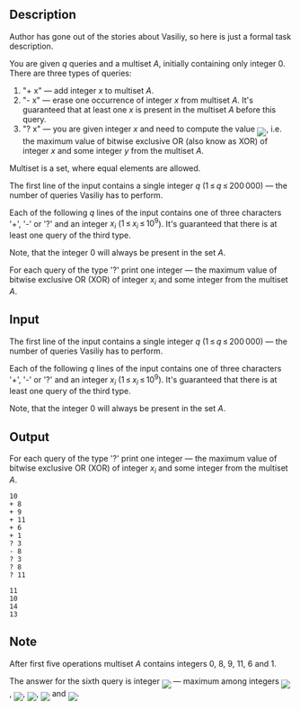 ## Description

<div><p>Author has gone out of the stories about Vasiliy, so here is just a formal task description.</p><p>You are given <span class="tex-span"><i>q</i></span> queries and a multiset <span class="tex-span"><i>A</i></span>, initially containing only integer <span class="tex-span">0</span>. There are three types of queries:</p><ol> <li> "<span class="tex-font-style-tt">+ x</span>"&nbsp;— add integer <span class="tex-span"><i>x</i></span> to multiset <span class="tex-span"><i>A</i></span>.</li><li> "<span class="tex-font-style-tt">- x</span>"&nbsp;— erase one occurrence of integer <span class="tex-span"><i>x</i></span> from multiset <span class="tex-span"><i>A</i></span>. It's guaranteed that at least one <span class="tex-span"><i>x</i></span> is present in the multiset <span class="tex-span"><i>A</i></span> before this query.</li><li> "<span class="tex-font-style-tt">? x</span>"&nbsp;— you are given integer <span class="tex-span"><i>x</i></span> and need to compute the value <img align="middle" class="tex-formula" src="file://XgnlKocY.png" style="max-width: 100.0%;max-height: 100.0%;">, i.e. the maximum value of bitwise exclusive OR (also know as XOR) of integer <span class="tex-span"><i>x</i></span> and some integer <span class="tex-span"><i>y</i></span> from the multiset <span class="tex-span"><i>A</i></span>.</li></ol><p>Multiset is a set, where equal elements are allowed.</p></div><div class="input-specification"><p>The first line of the input contains a single integer <span class="tex-span"><i>q</i></span> (<span class="tex-span">1 ≤ <i>q</i> ≤ 200 000</span>)&nbsp;— the number of queries Vasiliy has to perform.</p><p>Each of the following <span class="tex-span"><i>q</i></span> lines of the input contains one of three characters '<span class="tex-font-style-tt">+</span>', '<span class="tex-font-style-tt">-</span>' or '<span class="tex-font-style-tt">?</span>' and an integer <span class="tex-span"><i>x</i><sub class="lower-index"><i>i</i></sub></span> (<span class="tex-span">1 ≤ <i>x</i><sub class="lower-index"><i>i</i></sub> ≤ 10<sup class="upper-index">9</sup></span>). It's guaranteed that there is at least one query of the third type.</p><p>Note, that the integer <span class="tex-span">0</span> will always be present in the set <span class="tex-span"><i>A</i></span>.</p></div><div class="output-specification"><p>For each query of the type '<span class="tex-font-style-tt">?</span>' print one integer&nbsp;— the maximum value of bitwise exclusive OR (XOR) of integer <span class="tex-span"><i>x</i><sub class="lower-index"><i>i</i></sub></span> and some integer from the multiset <span class="tex-span"><i>A</i></span>.</p></div>

## Input

<p>The first line of the input contains a single integer <span class="tex-span"><i>q</i></span> (<span class="tex-span">1 ≤ <i>q</i> ≤ 200 000</span>)&nbsp;— the number of queries Vasiliy has to perform.</p><p>Each of the following <span class="tex-span"><i>q</i></span> lines of the input contains one of three characters '<span class="tex-font-style-tt">+</span>', '<span class="tex-font-style-tt">-</span>' or '<span class="tex-font-style-tt">?</span>' and an integer <span class="tex-span"><i>x</i><sub class="lower-index"><i>i</i></sub></span> (<span class="tex-span">1 ≤ <i>x</i><sub class="lower-index"><i>i</i></sub> ≤ 10<sup class="upper-index">9</sup></span>). It's guaranteed that there is at least one query of the third type.</p><p>Note, that the integer <span class="tex-span">0</span> will always be present in the set <span class="tex-span"><i>A</i></span>.</p>

## Output

<p>For each query of the type '<span class="tex-font-style-tt">?</span>' print one integer&nbsp;— the maximum value of bitwise exclusive OR (XOR) of integer <span class="tex-span"><i>x</i><sub class="lower-index"><i>i</i></sub></span> and some integer from the multiset <span class="tex-span"><i>A</i></span>.</p>





```input1
10
+ 8
+ 9
+ 11
+ 6
+ 1
? 3
- 8
? 3
? 8
? 11

```




```output1
11
10
14
13

```



## Note

<p>After first five operations multiset <span class="tex-span"><i>A</i></span> contains integers <span class="tex-span">0</span>, <span class="tex-span">8</span>, <span class="tex-span">9</span>, <span class="tex-span">11</span>, <span class="tex-span">6</span> and <span class="tex-span">1</span>.</p><p>The answer for the sixth query is integer <img align="middle" class="tex-formula" src="file://Z6ka08tQ.png" style="max-width: 100.0%;max-height: 100.0%;">&nbsp;— maximum among integers <img align="middle" class="tex-formula" src="file://mHIdOAdo.png" style="max-width: 100.0%;max-height: 100.0%;">, <img align="middle" class="tex-formula" src="file://TnK66bH3.png" style="max-width: 100.0%;max-height: 100.0%;">, <img align="middle" class="tex-formula" src="file://GoEvkmmL.png" style="max-width: 100.0%;max-height: 100.0%;">, <img align="middle" class="tex-formula" src="file://Eg1QOKbS.png" style="max-width: 100.0%;max-height: 100.0%;"> and <img align="middle" class="tex-formula" src="file://VTNPZtNU.png" style="max-width: 100.0%;max-height: 100.0%;">.</p>
